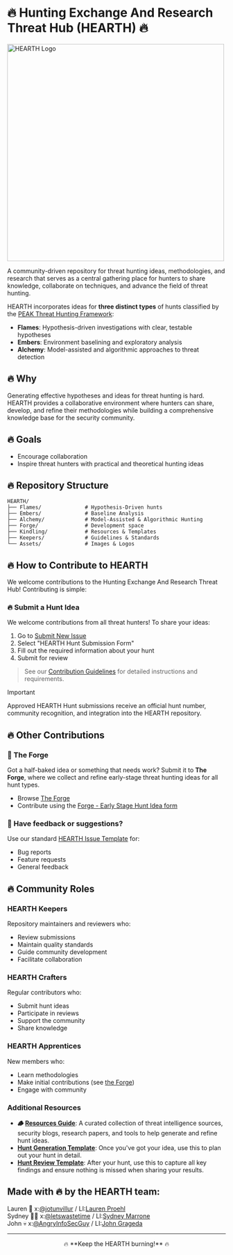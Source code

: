 # 🔥 Hunting Exchange And Research Threat Hub (HEARTH) 🔥

<img src="/Assets/HEARTH-logo.png" alt="HEARTH Logo" width="500"/>

A community-driven repository for threat hunting ideas, methodologies, and research that serves as a central gathering place for hunters to share knowledge, collaborate on techniques, and advance the field of threat hunting.

HEARTH incorporates ideas for **three distinct types** of hunts classified by the [PEAK Threat Hunting Framework](https://www.splunk.com/en_us/blog/security/peak-threat-hunting-framework.html):
- **Flames**: Hypothesis-driven investigations with clear, testable hypotheses
- **Embers**: Environment baselining and exploratory analysis
- **Alchemy**: Model-assisted and algorithmic approaches to threat detection

## 🔥 Why 
Generating effective hypotheses and ideas for threat hunting is hard. HEARTH provides a collaborative environment where hunters can share, develop, and refine their methodologies while building a comprehensive knowledge base for the security community.

## 🔥 Goals 
- Encourage collaboration
- Inspire threat hunters with practical and theoretical hunting ideas

## 🔥 Repository Structure

```
HEARTH/
├── Flames/              # Hypothesis-Driven hunts
├── Embers/              # Baseline Analysis
├── Alchemy/             # Model-Assisted & Algorithmic Hunting
├── Forge/               # Development space
├── Kindling/            # Resources & Templates
├── Keepers/             # Guidelines & Standards
└── Assets/              # Images & Logos
```

## 🔥 How to Contribute to HEARTH 

We welcome contributions to the Hunting Exchange And Research Threat Hub! Contributing is simple:

### 🔥 Submit a Hunt Idea

We welcome contributions from all threat hunters! To share your ideas:

1. Go to [Submit New Issue](https://github.com/THORCollective/HEARTH/issues/new/choose)
2. Select "HEARTH Hunt Submission Form"
3. Fill out the required information about your hunt
4. Submit for review

> See our [Contribution Guidelines](/Keepers/Contributing.md) for detailed instructions and requirements.

> [!IMPORTANT] 
> Approved HEARTH Hunt submissions receive an official hunt number, community recognition, and integration into the HEARTH repository.

## 🔥 Other Contributions

### 🔨 The Forge
Got a half-baked idea or something that needs work? Submit it to **The Forge**, where we collect and refine early-stage threat hunting ideas for all hunt types.

- Browse [The Forge](/Forge/Forge.md)
- Contribute using the [Forge - Early Stage Hunt Idea form](https://github.com/THORCollective/HEARTH/issues/new/choose)

### 🧯 Have feedback or suggestions?
Use our standard [HEARTH Issue Template](https://github.com/THORCollective/HEARTH/issues/new/choose) for:
- Bug reports
- Feature requests
- General feedback

## 🔥 Community Roles

### HEARTH Keepers
Repository maintainers and reviewers who:
- Review submissions
- Maintain quality standards
- Guide community development
- Facilitate collaboration

### HEARTH Crafters
Regular contributors who:
- Submit hunt ideas
- Participate in reviews
- Support the community
- Share knowledge

### HEARTH Apprentices
New members who:
- Learn methodologies
- Make initial contributions (see [the Forge](/Forge/Forge.md))
- Engage with community

### Additional Resources
- **🪵 [Resources Guide](/Kindling/Resources.md)**: A curated collection of threat intelligence sources, security blogs, research papers, and tools to help generate and refine hunt ideas.
- **[Hunt Generation Template](/Kindling/Hunt-Generation.md)**: Once you've got your idea, use this to plan out your hunt in detail.
- **[Hunt Review Template](/Kindling/Hunt-Review.md)**: After your hunt, use this to capture all key findings and ensure nothing is missed when sharing your results.

## Made with 🔥 by the HEARTH team: 
Lauren 🤠 x:[@jotunvillur](https://x.com/jotunvillur) / LI:[Lauren Proehl](https://www.linkedin.com/in/laurenproehl/)  
Sydney 🏋️‍♀️ x:[@letswastetime](https://x.com/letswastetime) / LI:[Sydney Marrone](https://www.linkedin.com/in/sydneymarrone/)  
John :skull: x:[@AngryInfoSecGuy](https://x.com/AngryInfoSecGuy) / LI:[John Grageda](https://www.linkedin.com/in/johngrageda/)

---
<p align="center">
  🔥 **Keep the HEARTH burning!** 🔥
</p>
